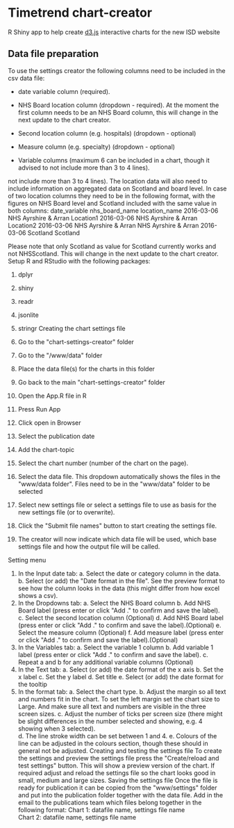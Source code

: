 
# Timetrend chart-creator
R Shiny app to help create [d3.js](https://d3js.org/) interactive charts for the new ISD website

## Data file preparation
To use the settings creator the following columns need to be included in the csv data file: 

*	date variable column (required). 

*	NHS Board location column (dropdown - required). At the moment the first column needs to be an NHS Board column, this will change in the next update to the chart creator. 

*	Second location column (e.g. hospitals) (dropdown - optional)

*	Measure column (e.g. specialty) (dropdown - optional)  

*	Variable columns (maximum 6 can be included in a chart, though it advised to not include more than 3 to 4 lines). 

not include more than 3 to 4 lines). 
The location data will also need to include information on aggregated data on Scotland and board level. In case of two location columns they need to be in the following format, with the figures on NHS Board level and Scotland included with the same value in both columns: 
date_variable	nhs_board_name	location_name
2016-03-06	NHS Ayrshire & Arran	Location1
2016-03-06	NHS Ayrshire & Arran	Location2
2016-03-06	NHS Ayrshire & Arran	NHS Ayrshire & Arran
2016-03-06	Scotland	Scotland
 
Please note that only Scotland as value for Scotland currently works and not NHSScotland. This will change in the next update to the chart creator.
Setup
R and RStudio with the following packages: 
1.	dplyr
2.	shiny
3.	readr
4.	jsonlite
5.	stringr
Creating the chart settings file
1.	Go to the "chart-settings-creator" folder
2.	Go to the "/www/data" folder
3.	Place the data file(s) for the charts in this folder
4.	Go back to the main "chart-settings-creator" folder 
5.	Open the App.R file in R
6.	Press Run App 
 
7.	Click open in Browser 
 
8.	Select the publication date
9.	Add the chart-topic
10.	Select the chart number (number of the chart on the page). 
11.	Select the data file. This dropdown automatically shows the files in the "www/data folder". Files need to be in the "www/data" folder to be selected
12.	Select new settings file or select a settings file to use as basis for the new settings file (or to overwrite). 
13.	Click the "Submit file names" button to start creating the settings file.
14.	The creator will now indicate which data file will be used, which base settings file and how the output file will be called. 

Setting menu 
1.	In the Input date tab:
a.	Select the date or category column in the data. 
b.	Select (or add) the "Date format in the file". See the preview format to see how the column looks in the data (this might differ from how excel shows a csv).
2.	In the Dropdowns tab:
a.	Select the NHS Board column 
b.	Add NHS Board label (press enter or click "Add ."  to confirm and save the label).
c.	Select the second location column (Optional)
d.	Add NHS Board label (press enter or click "Add ."  to confirm and save the label).(Optional)
e.	Select the measure column (Optional)
f.	Add measure label (press enter or click "Add ."  to confirm and save the label).(Optional)
3.	In the Variables tab:
a.	Select the variable 1 column 
b.	Add variable 1 label (press enter or click "Add ."  to confirm and save the label).
c.	Repeat a and b for any additional variable columns (Optional)
4.	In the Text tab:
a.	Select (or add) the date format of the x axis
b.	Set the x label
c.	Set the y label
d.	Set title 
e.	Select (or add) the date format for the tooltip
5.	In the format tab:
a.	Select the chart type.
b.	Adjust the margin so all text and numbers fit in the chart. To set the left margin set the chart size to Large. And make sure all text and numbers are visible in the three screen sizes. 
c.	Adjust the number of ticks per screen size (there might be slight differences in the number selected and showing, e.g. 4 showing when 3 selected).  
d.	The line stroke width can be set between 1 and 4.
e.	Colours of the line can be adjusted in the colours section, though these should in general not be adjusted. 
Creating and testing the settings file
To create the settings and preview the settings file press the "Create/reload and test settings" button. This will show a preview version of the chart. If required adjust and reload the settings file so the chart looks good in small, medium and large sizes. 
Saving the settings file
Once the file is ready for publication it can be copied from the "www/settings" folder and put into the publication folder together with the data file. Add in the email to the publications team which files belong together in the following format: 
Chart 1: datafile name, settings file name  
Chart 2: datafile name, settings file name  




